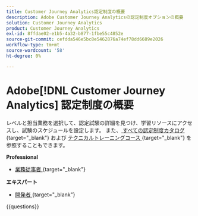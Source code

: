 ```yaml
---
title: Customer Journey Analytics認定制度の概要
description: Adobe Customer Journey Analyticsの認定制度オプションの概要
solution: Customer Journey Analytics
product: Customer Journey Analytics
exl-id: 8ffdae02-e1b5-4a32-b877-1fbe55c4852e
source-git-commit: cefdda546e5bc8e5462876a74ef78dd6689e2026
workflow-type: tm+mt
source-wordcount: '58'
ht-degree: 0%

---
```


# Adobe[!DNL Customer Journey Analytics] 認定制度の概要

レベルと担当業務を選択して、認定試験の詳細を見つけ、学習リソースにアクセスし、試験のスケジュールを設定します。 また、[ すべての認定制度カタログ ](https://certification.adobe.com/certifications){target="_blank"} および [ テクニカルトレーニングコース ](https://certification.adobe.com/courses/?/courses){target="_blank"} を参照することもできます。

**Professional**

* [ 業務従事者 ](https://certification.adobe.com/certification/customer-journey-analytics-business-practitioner-professional){target="_blank"} <!--AD0-E608-->

**エキスパート**

* [ 開発者 ](https://certification.adobe.com/certification/customer-journey-analytics-developer-expert){target="_blank"} <!--AD0-E604-->

{{questions}}

